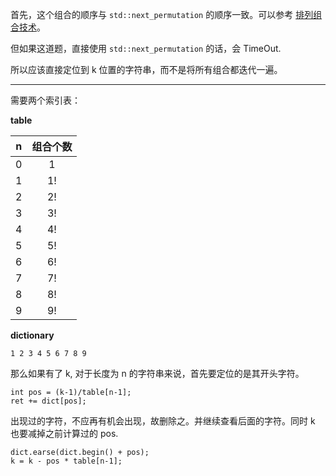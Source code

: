 首先，这个组合的顺序与 `std::next_permutation` 的顺序一致。可以参考 [排列组合技术](http://segmentfault.com/blog/pezy/1190000002486075)。


但如果这道题，直接使用 `std::next_permutation` 的话，会 TimeOut.

所以应该直接定位到 k 位置的字符串，而不是将所有组合都迭代一遍。

-----

需要两个索引表：

**table**

| n | 组合个数 |
|:-:|:--------:|
| 0 |     1    |
| 1 |    1!    |
| 2 |    2!    |
| 3 |    3!    |
| 4 |    4!    |
| 5 |    5!    |
| 6 |    6!    |
| 7 |    7!    |
| 8 |    8!    |
| 9 |    9!    |

**dictionary**

    1 2 3 4 5 6 7 8 9
    
那么如果有了 k, 对于长度为 n 的字符串来说，首先要定位的是其开头字符。

    int pos = (k-1)/table[n-1];
    ret += dict[pos];

出现过的字符，不应再有机会出现，故删除之。并继续查看后面的字符。同时 k 也要减掉之前计算过的 pos.

    dict.earse(dict.begin() + pos);
    k = k - pos * table[n-1];
